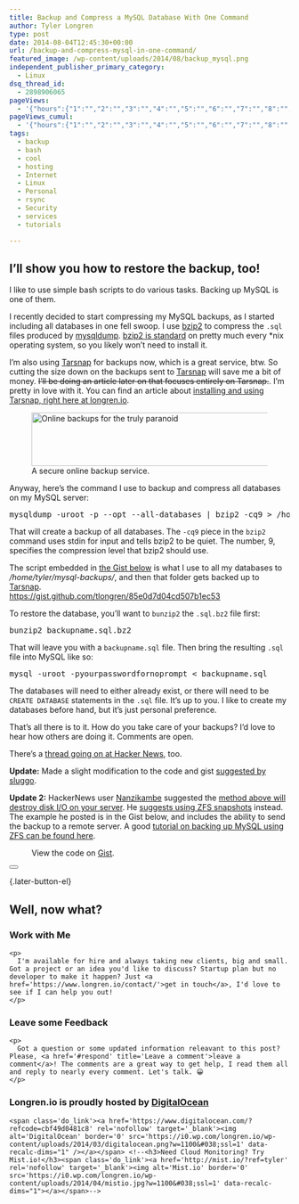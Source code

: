 ```yaml
---
title: Backup and Compress a MySQL Database With One Command
author: Tyler Longren
type: post
date: 2014-08-04T12:45:30+00:00
url: /backup-and-compress-mysql-in-one-command/
featured_image: /wp-content/uploads/2014/08/backup_mysql.png
independent_publisher_primary_category:
  - Linux
dsq_thread_id:
  - 2898906065
pageViews:
  - '{"hours":{"1":"","2":"","3":"","4":"","5":"","6":"","7":"","8":"","9":"","10":"","11":"","12":"","13":"","14":"","15":"","16":"","17":"","18":"","19":"","20":"","21":"","22":"","23":"","24":"","25":"","26":"","27":"","28":"","29":"","30":"","31":"","32":"","33":"","34":"","35":"","36":"","37":"","38":"","39":"","40":"","41":"","42":"","43":"","44":"","45":"","46":"","47":""},"days":{"2":"","3":"","4":"","5":"","6":"","7":"","8":"","9":"","10":"","11":"","12":"","13":"","14":""},"weeks":{"3":"","4":"","5":"","6":"","7":"","8":"","9":"","10":"","11":"","12":""},"months":{"4":"","5":"","6":"","7":"","8":"","9":"","10":"","11":"","12":"","13":"","14":"","15":"","16":"","17":"","18":"","19":"","20":"","21":"","22":"","23":"","24":""}}'
pageViews_cumul:
  - '{"hours":{"1":"","2":"","3":"","4":"","5":"","6":"","7":"","8":"","9":"","10":"","11":"","12":"","13":"","14":"","15":"","16":"","17":"","18":"","19":"","20":"","21":"","22":"","23":"","24":"","25":"","26":"","27":"","28":"","29":"","30":"","31":"","32":"","33":"","34":"","35":"","36":"","37":"","38":"","39":"","40":"","41":"","42":"","43":"","44":"","45":"","46":"","47":""},"days":{"2":"","3":"","4":"","5":"","6":"","7":"","8":"","9":"","10":"","11":"","12":"","13":"","14":""},"weeks":{"3":"","4":"","5":"","6":"","7":"","8":"","9":"","10":"","11":"","12":""},"months":{"4":"","5":"","6":"","7":"","8":"","9":"","10":"","11":"","12":"","13":"","14":"","15":"","16":"","17":"","18":"","19":"","20":"","21":"","22":"","23":"","24":""}}'
tags:
  - backup
  - bash
  - cool
  - hosting
  - Internet
  - Linux
  - Personal
  - rsync
  - Security
  - services
  - tutorials

---
```

 

## I&#8217;ll show you how to restore the backup, too!

I like to use simple bash scripts to do various tasks. Backing up MySQL is one of them.

I recently decided to start compressing my MySQL backups, as I started including all databases in one fell swoop. I use [bzip2][1] to compress the `.sql` files produced by [mysqldump][2]. [bzip2 is standard][3] on pretty much every *nix operating system, so you likely won&#8217;t need to install it.

I&#8217;m also using [Tarsnap][4] for backups now, which is a great service, btw. So cutting the size down on the backups sent to [Tarsnap][4] will save me a bit of money. <del>I&#8217;ll be doing an article later on that focuses entirely on Tarsnap.</del>. I&#8217;m pretty in love with it. You can find an article about [installing and using Tarsnap, right here at longren.io][5].  


<div class="wp-block-image">
  <figure class="aligncenter"><a href="https://i0.wp.com/longren.io/wp-content/uploads/2014/08/tarsnap.png"><img loading="lazy" width="429" height="96" src="https://i0.wp.com/longren.io/wp-content/uploads/2014/08/tarsnap.png?resize=429%2C96" alt="Online backups for the truly paranoid" class="wp-image-7306" srcset="https://i0.wp.com/www.longren.io/wp-content/uploads/2014/08/tarsnap.png?w=429&ssl=1 429w, https://i0.wp.com/www.longren.io/wp-content/uploads/2014/08/tarsnap.png?resize=150%2C33&ssl=1 150w, https://i0.wp.com/www.longren.io/wp-content/uploads/2014/08/tarsnap.png?resize=300%2C67&ssl=1 300w" sizes="(max-width: 429px) 100vw, 429px" data-recalc-dims="1" /></a><figcaption>A secure online backup service.</figcaption></figure>
</div>

Anyway, here&#8217;s the command I use to backup and compress all databases on my MySQL server: 

<pre class="wp-block-preformatted">mysqldump -uroot -p --opt --all-databases | bzip2 -cq9 &gt; /home/tyler/mysql-backups/backupname.sql.bz2</pre>

That will create a backup of all databases. The `-cq9` piece in the `bzip2` command uses stdin for input and tells bzip2 to be quiet. The number, 9, specifies the compression level that bzip2 should use.

The script embedded in [the Gist below][6] is what I use to all my databases to _/home/tyler/mysql-backups/_, and then that folder gets backed up to [Tarsnap][4].  
https://gist.github.com/tlongren/85e0d7d04cd507b1ec53

To restore the database, you&#8217;ll want to `bunzip2` the `.sql.bz2` file first: 

<pre class="wp-block-preformatted">bunzip2 backupname.sql.bz2</pre>

That will leave you with a `backupname.sql` file. Then bring the resulting `.sql` file into MySQL like so: 

<pre class="wp-block-preformatted">mysql -uroot -pyourpasswordfornoprompt &lt; backupname.sql</pre>

The databases will need to either already exist, or there will need to be `CREATE DATABASE` statements in the `.sql` file. It&#8217;s up to you. I like to create my databases before hand, but it&#8217;s just personal preference.

That&#8217;s all there is to it. How do you take care of your backups? I&#8217;d love to hear how others are doing it. Comments are open.

There&#8217;s a [thread going on at Hacker News][7], too.

**Update:** Made a slight modification to the code and gist [suggested by sluggo][8].

**Update 2:** HackerNews user [Nanzikambe][9] suggested the [method above will destroy disk I/O on your server][10]. He [suggests using ZFS snapshots][11] instead. The example he posted is in the Gist below, and includes the ability to send the backup to a remote server. A good [tutorial on backing up MySQL using ZFS can be found here][12].  
  
<figure class="wp-block-embed is-type-rich is-provider-embed-handler">

<div class="wp-block-embed__wrapper">
  <div class="oembed-gist">
    <noscript>
      View the code on <a href="https://gist.github.com/tlongren/0e04f8efbc88ff793b51">Gist</a>.
    </noscript>
  </div>
</div></figure> 

<div class="wpulike wpulike-default " >
  <div class="wp_ulike_general_class wp_ulike_is_not_liked">
    <button type="button"
					aria-label="Like Button"
					data-ulike-id="7295"
					data-ulike-nonce="9dccce7ce0"
					data-ulike-type="likeThis"
					data-ulike-template="wpulike-default"
					data-ulike-display-likers="0"
					data-ulike-disable-pophover="0"
					class="wp_ulike_btn wp_ulike_put_image wp_likethis_7295"></button><span class="count-box"></span>
  </div>
</div>

[][13]{.later-button-el}

<div class='what-next'>
  <h2>
    Well, now what?
  </h2>
  
  <div class='hire'>
    <h3>
      Work with Me
    </h3>
    
    <p>
      I'm available for hire and always taking new clients, big and small. Got a project or an idea you'd like to discuss? Startup plan but no developer to make it happen? Just <a href='https://www.longren.io/contact/'>get in touch</a>, I'd love to see if I can help you out!
    </p>
  </div>
  
  <div class='hire'>
    <h3>
      Leave some Feedback
    </h3>
    
    <p>
      Got a question or some updated information releavant to this post? Please, <a href='#respond' title='Leave a comment'>leave a comment</a>! The comments are a great way to get help, I read them all and reply to nearly every comment. Let's talk. 😀
    </p>
  </div>
  
  <div class='now-what-bottom-ad'>
    <h3>
      Longren.io is proudly hosted by <a href='https://www.digitalocean.com/?refcode=cbf49d0481c8'>DigitalOcean</a>
    </h3>
    
    <span class='do_link'><a href='https://www.digitalocean.com/?refcode=cbf49d0481c8' rel='nofollow' target='_blank'><img alt='DigitalOcean' border='0' src='https://i0.wp.com/longren.io/wp-content/uploads/2014/03/digitalocean.png?w=1100&#038;ssl=1' data-recalc-dims="1" /></a></span> <!--<h3>Need Cloud Monitoring? Try Mist.io!</h3><span class='do_link'><a href='http://mist.io/?ref=tyler' rel='nofollow' target='_blank'><img alt='Mist.io' border='0' src='https://i0.wp.com/longren.io/wp-content/uploads/2014/04/mistio.jpg?w=1100&#038;ssl=1' data-recalc-dims="1"></a></span>-->
  </div>
</div>

 [1]: http://www.bzip.org/
 [2]: http://dev.mysql.com/doc/refman/5.1/en/mysqldump.html
 [3]: http://superuser.com/questions/205223/pros-and-cons-of-bzip-vs-gzip
 [4]: https://www.tarsnap.com
 [5]: https://longren.io/install-tarsnap-on-digitalocean-or-any-ubuntu-14-04-lts-system/
 [6]: https://gist.github.com/tlongren/85e0d7d04cd507b1ec53
 [7]: https://news.ycombinator.com/item?id=8131989
 [8]: http://longren.io/backup-and-compress-mysql-in-one-command/#comment-1526870151
 [9]: https://news.ycombinator.com/user?id=Nanzikambe
 [10]: https://news.ycombinator.com/item?id=8132187
 [11]: https://gist.github.com/tlongren/0e04f8efbc88ff793b51
 [12]: http://blog.danmassey.net/?p=962
 [13]: #